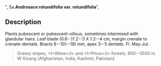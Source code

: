 ",
5a.**Androsace rotundifolia var. rotundifolia**",

## Description
Plants pubescent or pubescent-villous, sometimes intermixed with glandular hairs. Leaf blade (0.6--)1.2--3 X 1.2--4 cm, margin crenate to crenate-dentate. Bracts 6--10(--19) mm, apex 3--5 dentate. Fl. May-Jul.

> Grassy slopes, &lt;I&gt;Abies&lt;/I&gt; and &lt;I&gt;Pinus&lt;/I&gt; forests; 800--3500 m. W Xizang [Afghanistan, India, Kashmir, Pakistan].
